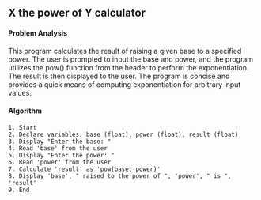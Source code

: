 ## X the power of Y calculator

#### Problem Analysis

This program calculates the result of raising a given base to a specified power. The user is prompted to input the base and power, and the program utilizes the pow() function from the <cmath> header to perform the exponentiation. The result is then displayed to the user. The program is concise and provides a quick means of computing exponentiation for arbitrary input values.

#### Algorithm

    1. Start
    2. Declare variables: base (float), power (float), result (float)
    3. Display "Enter the base: "
    4. Read 'base' from the user
    5. Display "Enter the power: "
    6. Read 'power' from the user
    7. Calculate 'result' as 'pow(base, power)'
    8. Display 'base', " raised to the power of ", 'power', " is ", 'result'
    9. End





